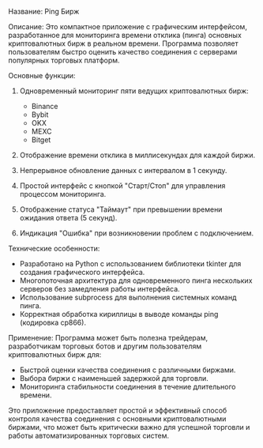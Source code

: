 Название: Ping Бирж

Описание:
Это компактное приложение с графическим интерфейсом, разработанное для мониторинга времени отклика (пинга) основных криптовалютных бирж в реальном времени. Программа позволяет пользователям быстро оценить качество соединения с серверами популярных торговых платформ.

Основные функции:
1. Одновременный мониторинг пяти ведущих криптовалютных бирж:
   - Binance
   - Bybit
   - OKX
   - MEXC
   - Bitget

2. Отображение времени отклика в миллисекундах для каждой биржи.

3. Непрерывное обновление данных с интервалом в 1 секунду.

4. Простой интерфейс с кнопкой "Старт/Стоп" для управления процессом мониторинга.

5. Отображение статуса "Таймаут" при превышении времени ожидания ответа (5 секунд).

6. Индикация "Ошибка" при возникновении проблем с подключением.

Технические особенности:
- Разработано на Python с использованием библиотеки tkinter для создания графического интерфейса.
- Многопоточная архитектура для одновременного пинга нескольких серверов без замедления работы интерфейса.
- Использование subprocess для выполнения системных команд пинга.
- Корректная обработка кириллицы в выводе команды ping (кодировка cp866).

Применение:
Программа может быть полезна трейдерам, разработчикам торговых ботов и другим пользователям криптовалютных бирж для:
- Быстрой оценки качества соединения с различными биржами.
- Выбора биржи с наименьшей задержкой для торговли.
- Мониторинга стабильности соединения в течение длительного времени.

Это приложение предоставляет простой и эффективный способ контроля качества соединения с основными криптовалютными биржами, что может быть критически важно для успешной торговли и работы автоматизированных торговых систем.
